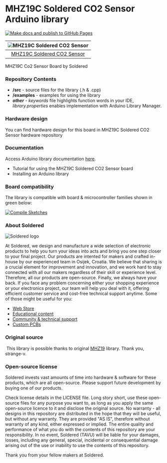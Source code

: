 # MHZ19C Soldered CO2 Sensor Arduino library

[![Make docs and publish to GitHub Pages](https://github.com/SolderedElectronics/Soldered-MHZ19C-CO2-Sensor-Library/actions/workflows/make_docs.yml/badge.svg?branch=dev)](https://github.com/SolderedElectronics/Soldered-MHZ19C-CO2-Sensor-Library/actions/workflows/make_docs.yml)

| ![MHZ19C Soldered CO2 Sensor](https://upload.wikimedia.org/wikipedia/commons/8/8f/Example_image.svg) |
| :--------------------------------------------------------------------------------------------------: |
|                      [MHZ19C Soldered CO2 Sensor](https://www.solde.red/108994)                      |

MHZ19C Co2 Sensor Board by Soldered

### Repository Contents

- **/src** - source files for the library (.h & .cpp)
- **/examples** - examples for using the library
- **_other_** - _keywords_ file highlights function words in your IDE, _library.properties_ enables implementation with Arduino Library Manager.

### Hardware design

You can find hardware design for this board in MHZ19C Soldered CO2 Sensor hardware repository

### Documentation

Access Arduino library documentation [here](https://e-radionicacom.github.io/Soldered-MHZ19C-CO2-Sensor-Library/).

- Tutorial for using the MHZ19C Soldered CO2 Sensor board
- Installing an Arduino library

### Board compatibility

The library is compatible with board & microcontroller families shown in green below:

[![Compile Sketches](http://github-actions.40ants.com/e-radionicacom/Soldered-MHZ19C-CO2-Sensor-Library/matrix.svg?branch=dev&only=Compile%20Sketches)](https://github.com/SolderedElectronics/Soldered-MHZ19C-CO2-Sensor-Library/actions/workflows/compile_test.yml)

### About Soldered

![Soldered logo](https://raw.githubusercontent.com/e-radionicacom/Soldered-MHZ19C-CO2-Sensor-Library/dev/extras/Logo%20horizontal-2.svg)

At Soldered, we design and manufacture a wide selection of electronic products to help you turn your ideas into acts and bring you one step closer to your final project. Our products are intented for makers and crafted in-house by our experienced team in Osijek, Croatia. We believe that sharing is a crucial element for improvement and innovation, and we work hard to stay connected with all our makers regardless of their skill or experience level. Therefore, all our products are open-source. Finally, we always have your back. If you face any problem concerning either your shopping experience or your electronics project, our team will help you deal with it, offering efficient customer service and cost-free technical support anytime. Some of those might be useful for you:

- [Web Store](https://www.soldered.com)
- [Educational content](https://learn.soldered.com)
- [Community & technical support](https://community.soldered.com)
- [Custom PCBs](https://pcb.soldered.com)

### Original source

​
This library is possible thanks to original [MHZ19](https://github.com/strange-v/MHZ19) library. Thank you, strange-v.

### Open-source license

Soldered invests vast amounts of time into hardware & software for these products, which are all open-source. Please support future development by buying one of our products.

Check license details in the LICENSE file. Long story short, use these open-source files for any purpose you want to, as long as you apply the same open-source licence to it and disclose the original source. No warranty - all designs in this repository are distributed in the hope that they will be useful, but without any warranty. They are provided "AS IS", therefore without warranty of any kind, either expressed or implied. The entire quality and performance of what you do with the contents of this repository are your responsibility. In no event, Soldered (TAVU) will be liable for your damages, losses, including any general, special, incidental or consequential damage arising out of the use or inability to use the contents of this repository.

Thank you from your fellow makers at Soldered.
